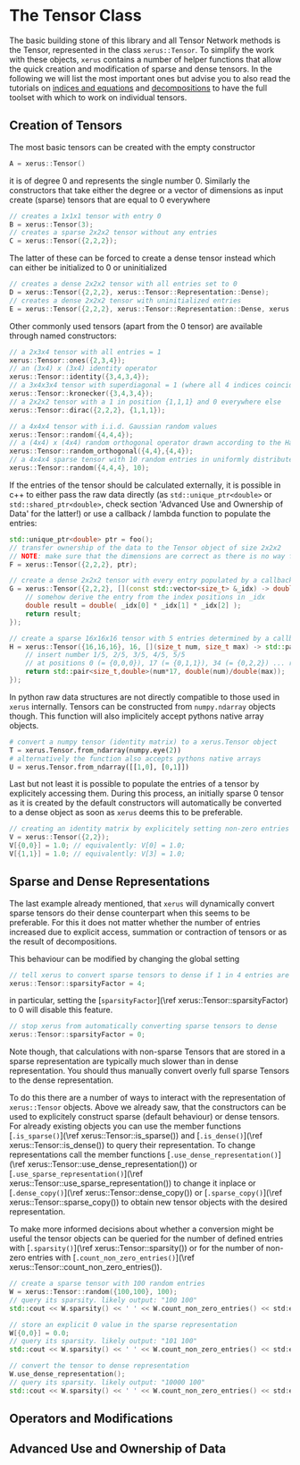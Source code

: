# The Tensor Class

The basic building stone of this library and all Tensor Network methods is the Tensor, represented in the class `xerus::Tensor`.
To simplify the work with these objects, `xerus` contains a number of helper functions that allow the quick creation and 
modification of sparse and dense tensors. In the following we will list the most important ones but advise you to also read
the tutorials on [indices and equations]() and [decompositions]() to have the full toolset with which to work on individual 
tensors.

## Creation of Tensors
The most basic tensors can be created with the empty constructor
~~~.cpp
A = xerus::Tensor()
~~~
it is of degree 0 and represents the single number 0. Similarly the constructors that take either the degree or a vector of 
dimensions as input create (sparse) tensors that are equal to 0 everywhere
~~~.cpp
// creates a 1x1x1 tensor with entry 0
B = xerus::Tensor(3);
// creates a sparse 2x2x2 tensor without any entries
C = xerus::Tensor({2,2,2});
~~~
The latter of these can be forced to create a dense tensor instead which can either be initialized to 0 or uninitialized
~~~.cpp
// creates a dense 2x2x2 tensor with all entries set to 0
D = xerus::Tensor({2,2,2}, xerus::Tensor::Representation::Dense);
// creates a dense 2x2x2 tensor with uninitialized entries
E = xerus::Tensor({2,2,2}, xerus::Tensor::Representation::Dense, xerus::Tensor::Initialisation::None);
~~~

Other commonly used tensors (apart from the 0 tensor) are available through named constructors:
~~~.cpp
// a 2x3x4 tensor with all entries = 1
xerus::Tensor::ones({2,3,4});
// an (3x4) x (3x4) identity operator
xerus::Tensor::identity({3,4,3,4});
// a 3x4x3x4 tensor with superdiagonal = 1 (where all 4 indices coincide) and = 0 otherwise
xerus::Tensor::kronecker({3,4,3,4});
// a 2x2x2 tensor with a 1 in position {1,1,1} and 0 everywhere else
xerus::Tensor::dirac({2,2,2}, {1,1,1});

// a 4x4x4 tensor with i.i.d. Gaussian random values
xerus::Tensor::random({4,4,4});
// a (4x4) x (4x4) random orthogonal operator drawn according to the Haar measure
xerus::Tensor::random_orthogonal({4,4},{4,4});
// a 4x4x4 sparse tensor with 10 random entries in uniformly distributed random positions
xerus::Tensor::random({4,4,4}, 10);
~~~

If the entries of the tensor should be calculated externally, it is possible in c++ to either pass the raw data directly (as
`std::unique_ptr<double>` or `std::shared_ptr<double>`, check section 'Advanced Use and Ownership of Data' for the latter!) 
or use a callback / lambda function to populate the entries:
~~~.cpp
std::unique_ptr<double> ptr = foo();
// transfer ownership of the data to the Tensor object of size 2x2x2
// NOTE: make sure that the dimensions are correct as there is no way for xerus to check this!
F = xerus::Tensor({2,2,2}, ptr);

// create a dense 2x2x2 tensor with every entry populated by a callback (lambda) function
G = xerus::Tensor({2,2,2}, [](const std::vector<size_t> &_idx) -> double {
	// somehow derive the entry from the index positions in _idx
	double result = double( _idx[0] * _idx[1] * _idx[2] );
	return result;
});

// create a sparse 16x16x16 tensor with 5 entries determined by a callback (lambda) function
H = xerus::Tensor({16,16,16}, 16, [](size_t num, size_t max) -> std::pair<size_t, double> {
	// insert number 1/5, 2/5, 3/5, 4/5, 5/5
	// at positions 0 (= {0,0,0}), 17 (= {0,1,1}), 34 (= {0,2,2}) ... respectively
	return std::pair<size_t,double>(num*17, double(num)/double(max));
});
~~~
In python raw data structures are not directly compatible to those used in `xerus` internally. Tensors can be constructed from 
`numpy.ndarray` objects though. This function will also implicitely accept pythons native array objects.
~~~.py
# convert a numpy tensor (identity matrix) to a xerus.Tensor object
T = xerus.Tensor.from_ndarray(numpy.eye(2))
# alternatively the function also accepts pythons native arrays
U = xerus.Tensor.from_ndarray([[1,0], [0,1]])
~~~

Last but not least it is possible to populate the entries of a tensor by explicitely accessing them. During this process, an 
initially sparse 0 tensor as it is created by the default constructors will automatically be converted to a dense object as soon
as `xerus` deems this to be preferable.
~~~.cpp
// creating an identity matrix by explicitely setting non-zero entries
V = xerus::Tensor({2,2});
V[{0,0}] = 1.0; // equivalently: V[0] = 1.0;
V[{1,1}] = 1.0; // equivalently: V[3] = 1.0;
~~~


## Sparse and Dense Representations
The last example already mentioned, that `xerus` will dynamically convert sparse tensors do their dense counterpart when this
seems to be preferable. For this it does not matter whether the number of entries increased due to explicit access, summation or
contraction of tensors or as the result of decompositions.

This behaviour can be modified by changing the global setting
~~~.cpp
// tell xerus to convert sparse tensors to dense if 1 in 4 entries are non-zero
xerus::Tensor::sparsityFactor = 4;
~~~
in particular, setting the [`sparsityFactor`](\ref xerus::Tensor::sparsityFactor) to 0 will disable this feature.
~~~.cpp
// stop xerus from automatically converting sparse tensors to dense
xerus::Tensor::sparsityFactor = 0;
~~~
Note though, that calculations with non-sparse Tensors that are stored in a sparse representation are typically much slower than
in dense representation. You should thus manually convert overly full sparse Tensors to the dense representation.

To do this there are a number of ways to interact with the representation of `xerus::Tensor` objects. Above we already saw, that
the constructors can be used to explicitely construct sparse (default behaviour) or dense tensors. For already existing objects
you can use the member functions [`.is_sparse()`](\ref xerus::Tensor::is_sparse()) and [`.is_dense()`](\ref xerus::Tensor::is_dense()) to query their representation. To change representations call the 
member functions [`.use_dense_representation()`](\ref xerus::Tensor::use_dense_representation()) or [`.use_sparse_representation()`](\ref xerus::Tensor::use_sparse_representation()) to change it inplace or [`.dense_copy()`](\ref xerus::Tensor::dense_copy()) or 
[`.sparse_copy()`](\ref xerus::Tensor::sparse_copy()) to obtain new tensor objects with the desired representation.

To make more informed decisions about whether a conversion might be useful the tensor objects can be queried for the number of
defined entries with [`.sparsity()`](\ref xerus::Tensor::sparsity()) or for the number of non-zero entries with [`.count_non_zero_entries()`](\ref xerus::Tensor::count_non_zero_entries()).
~~~.cpp
// create a sparse tensor with 100 random entries
W = xerus::Tensor::random({100,100}, 100);
// query its sparsity. likely output: "100 100"
std::cout << W.sparsity() << ' ' << W.count_non_zero_entries() << std:endl;

// store an explicit 0 value in the sparse representation
W[{0,0}] = 0.0;
// query its sparsity. likely output: "101 100"
std::cout << W.sparsity() << ' ' << W.count_non_zero_entries() << std:endl;

// convert the tensor to dense representation
W.use_dense_representation();
// query its sparsity. likely output: "10000 100"
std::cout << W.sparsity() << ' ' << W.count_non_zero_entries() << std:endl;
~~~


## Operators and Modifications

## Advanced Use and Ownership of Data
